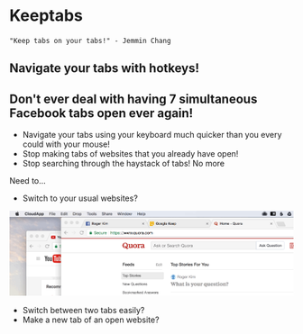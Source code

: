 # Keeptabs
    "Keep tabs on your tabs!" - Jemmin Chang

## Navigate your tabs with hotkeys!

## Don't ever deal with having 7 simultaneous Facebook tabs open ever again!

* Navigate your tabs using your keyboard much quicker than you every could with
your mouse!
* Stop making tabs of websites that you already have open!
* Stop searching through the haystack of tabs! No more 

Need to...

* Switch to your usual websites?

![Normal Demo](demo.gif)

* Switch between two tabs easily?
* Make a new tab of an open website?
